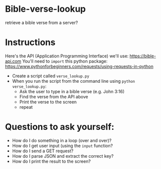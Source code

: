 # Bible-verse-lookup
retrieve a bible verse from a server?


# Instructions
Here's the API (Application Programming Interface) we'll use: https://bible-api.com
You'll need to `import` this python package: https://www.pythonforbeginners.com/requests/using-requests-in-python

- Create a script called `verse_lookup.py`
- When you run the script from the command line using `python verse_lookup.py`:
  - Ask the user to type in a bible verse (e.g. John 3:16)
  - Find the verse from the API above
  - Print the verse to the screen
  - repeat

# Questions to ask yourself:
- How do I do something in a loop (over and over)?
- How do I get user input (using the `input` function?
- How do I send a GET request?
- How do I parse JSON and extract the correct key?
- How do I print the result to the screen?
